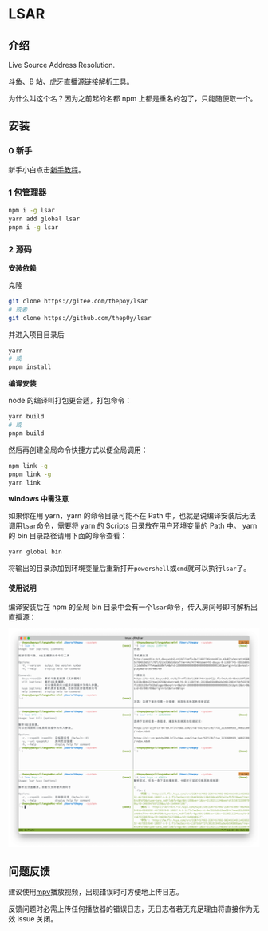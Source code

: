 # LSAR

## 介绍

Live Source Address Resolution.

斗鱼、B 站、虎牙直播源链接解析工具。

为什么叫这个名？因为之前起的名都 npm 上都是重名的包了，只能随便取一个。

## 安装

### 0 新手

新手小白点击[新手教程](doc/beginner-tutorial.md)。

### 1 包管理器

```bash
npm i -g lsar
yarn add global lsar
pnpm i -g lsar
```

### 2 源码

**安装依赖**

克隆

```bash
git clone https://gitee.com/thepoy/lsar
# 或者
git clone https://github.com/thep0y/lsar
```

并进入项目目录后

```bash
yarn
# 或
pnpm install
```

**编译安装**

node 的编译叫打包更合适，打包命令：

```bash
yarn build
# 或
pnpm build
```

然后再创建全局命令快捷方式以便全局调用：

```bash
npm link -g
pnpm link -g
yarn link
```

**windows 中需注意**

如果你在用 yarn，yarn 的命令目录可能不在 Path 中，也就是说编译安装后无法调用`lsar`命令，需要将 yarn 的 Scripts 目录放在用户环境变量的 Path 中。
yarn 的 bin 目录路径请用下面的命令查看：

```bash
yarn global bin
```

将输出的目录添加到环境变量后重新打开`powershell`或`cmd`就可以执行`lsar`了。

#### 使用说明

编译安装后在 npm 的全局 bin 目录中会有一个`lsar`命令，传入房间号即可解析出直播源：

![截屏2023-07-31 11.37.55](doc/images/sample.png)

## 问题反馈

建议使用[mpv](https://mpv.io)播放视频，出现错误时可方便地上传日志。

反馈问题时必需上传任何播放器的错误日志，无日志者若无充足理由将直接作为无效 issue 关闭。
